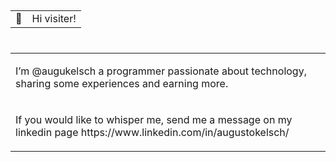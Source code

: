 <html>
<head>
<h2>
  <table><tr><td>👋</td><td> Hi visiter!</td></tr></table>
<h2>
</head>
<body>
<h1>
<table>
<tr>
<td>
<p>I’m @augukelsch a programmer passionate about technology, sharing some experiences and earning more.</p>
</td>
</tr>
<tr>
<td>
<p>If you would like to whisper me, send me a message  on  my linkedin page  https://www.linkedin.com/in/augustokelsch/</p>
</td>
</h1>
</tr>
</table>
<!---
augukelsch/augukelsch is a ✨ special ✨ repository because its `README.md` (this file) appears on your GitHub profile.
You can click the Preview link to take a look at your changes.
--->
</body>
</html>
